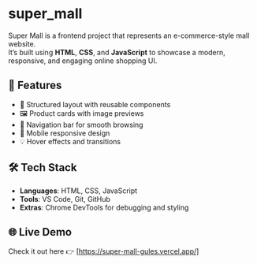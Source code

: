 # super_mall

Super Mall is a frontend project that represents an e-commerce-style mall website.  
It’s built using **HTML**, **CSS**, and **JavaScript** to showcase a modern, responsive, and engaging online shopping UI.

## 🚀 Features

- 🧱 Structured layout with reusable components
- 🖼️ Product cards with image previews
- 🧭 Navigation bar for smooth browsing
- 📱 Mobile responsive design
- 💡 Hover effects and transitions

## 🛠️ Tech Stack

- **Languages**: HTML, CSS, JavaScript
- **Tools**: VS Code, Git, GitHub
- **Extras**: Chrome DevTools for debugging and styling

## 🌐 Live Demo

Check it out here 👉 [https://super-mall-gules.vercel.app/]
